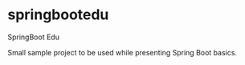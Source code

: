 # springbootedu
SpringBoot Edu

Small sample project to be used while presenting Spring Boot basics.